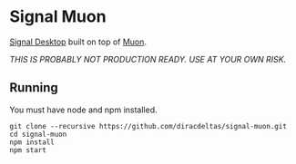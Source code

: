 # Signal Muon

[Signal Desktop](https://github.com/WhisperSystems/Signal-Desktop) built on top
of [Muon](https://github.com/Brave/muon).

*THIS IS PROBABLY NOT PRODUCTION READY. USE AT YOUR OWN RISK.*

## Running

You must have node and npm installed.

```
git clone --recursive https://github.com/diracdeltas/signal-muon.git
cd signal-muon
npm install
npm start
```
